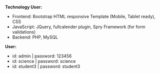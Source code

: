 **Technology User:**

-   Frontend: Bootstrap HTML responsive Template (Mobile, Tablet ready), CSS
-   JavaScript: JQuery, fullcalender plugin, Spry Framework (for form validations)
-   Backend: PHP, MySQL


**User:**

-   id: admin | password: 123456
-   id: science | password: science
-   id: student3 | password: student3
